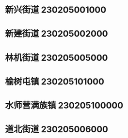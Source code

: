 # 新兴街道 230205001000
# 新建街道 230205002000
# 林机街道 230205005000
# 榆树屯镇 230205101000
# 水师营满族镇 230205100000
# 道北街道 230205006000
